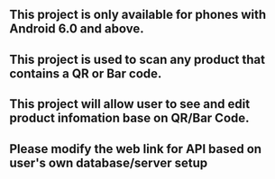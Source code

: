 ## This project is only available for phones with Android 6.0 and above.

## This project is used to scan any product that contains a QR or Bar code.

## This project will allow user to see and edit product infomation base on QR/Bar Code.

## Please modify the web link for API based on user's own database/server setup